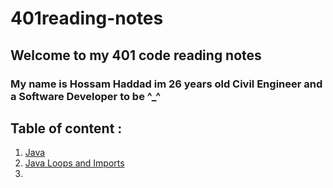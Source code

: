 # 401reading-notes

## Welcome to my 401 code reading notes

### My name is Hossam Haddad im 26 years old Civil Engineer and a Software Developer to be ^\_^

## Table of content :

1. [Java](https://hossamhaddad.github.io/401reading-notes/read-01)
2. [Java Loops and Imports](https://hossamhaddad.github.io/401reading-notes/read-02)
3.
